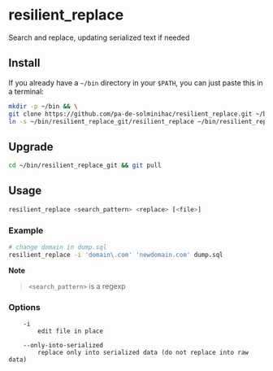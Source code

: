 # resilient_replace

Search and replace, updating serialized text if needed

## Install

If you already have a `~/bin` directory in your `$PATH`, you can just paste this in a terminal:

```bash
mkdir -p ~/bin && \
git clone https://github.com/pa-de-solminihac/resilient_replace.git ~/bin/resilient_replace_git && \
ln -s ~/bin/resilient_replace_git/resilient_replace ~/bin/resilient_replace
```


## Upgrade

```bash
cd ~/bin/resilient_replace_git && git pull
```


## Usage
```bash
resilient_replace <search_pattern> <replace> [<file>]
```

### Example
```bash
# change domain in dump.sql
resilient_replace -i 'domain\.com' 'newdomain.com' dump.sql
```

**Note**
> `<search_pattern>` is a regexp

### Options
```
    -i
        edit file in place

    --only-into-serialized
        replace only into serialized data (do not replace into raw data)
```
